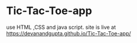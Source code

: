 # Tic-Tac-Toe-app
use HTML ,CSS and java script.
site is live at https://devanandgupta.github.io/Tic-Tac-Toe-app/
